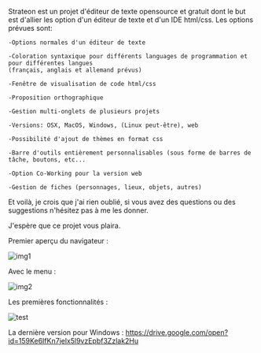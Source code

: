 Strateon est un projet d'éditeur de texte opensource et gratuit dont le but est d'allier les option d'un éditeur de texte et d'un IDE html/css.
Les options prévues sont:

    -Options normales d'un éditeur de texte

    -Coloration syntaxique pour différents languages de programmation et pour différentes langues 
    (français, anglais et allemand prévus)

    -Fenêtre de visualisation de code html/css

    -Proposition orthographique

    -Gestion multi-onglets de plusieurs projets

    -Versions: OSX, MacOS, Windows, (Linux peut-être), web

    -Possibilité d'ajout de thèmes en format css

    -Barre d'outils entièrement personnalisables (sous forme de barres de tâche, boutons, etc...

    -Option Co-Working pour la version web
    
    -Gestion de fiches (personnages, lieux, objets, autres)

Et voilà, je crois que j'ai rien oublié, si vous avez des questions ou des suggestions n'hésitez pas à me les donner.

J'espère que ce projet vous plaira.

Premier aperçu du navigateur :

![img1](https://user-images.githubusercontent.com/39223380/39987030-0efd4466-5753-11e8-9e1a-a3798572de97.png)

Avec le menu :

![img2](https://user-images.githubusercontent.com/39223380/39987074-2c1b58c6-5753-11e8-86e8-a51ac05d1d42.png)

Les premières fonctionnalités :

![test](https://user-images.githubusercontent.com/39223380/40561016-f6134cc2-605b-11e8-9625-2edeb3cbcd23.gif)



La dernière version pour Windows : https://drive.google.com/open?id=159Ke6IfKn7jelx5l9vzEpbf3Zzlak2Hu
